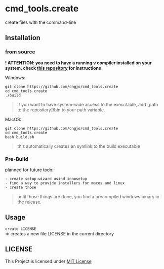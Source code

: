 # cmd_tools.create
create files with the command-line

## Installation

### from source
**! ATTENTION: you need to have a running v compiler installed on your system. check [this repository](https://github.com/vlang/v) for instructions**

Windows:
```
git clone https://github.com/cngjo/cmd_tools.create
cd cmd_tools.create
./build
```
> if you want to have system-wide access to the executable, add [path to the repository]/bin to your path variable.

MacOS:
```
git clone https://github.com/cngjo/cmd_tools.create
cd cmd_tools.create
bash build.sh
```
> this automatically creates an symlink to the build executable

### Pre-Build
planned for future
todo:
```
- create setup-wizard usind innosetup
- find a way to provide installers for macos and linux
- create those
```
> until those things are done, you find a precompiled windows binary in the release.

## Usage
```create LICENSE```  
=> creates a new file LICENSE in the current directory

## LICENSE
This Project is licensed under [MIT License](https://choosealicense.com/licenses/mit)